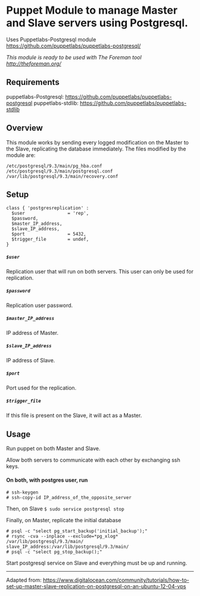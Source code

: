 # Puppet Module to manage Master and Slave servers using Postgresql.

Uses Puppetlabs-Postgresql module https://github.com/puppetlabs/puppetlabs-postgresql/

*This module is ready to be used with The Foreman tool http://theforeman.org/*

## Requirements

puppetlabs-Postgresql: https://github.com/puppetlabs/puppetlabs-postgresql
puppetlabs-stdlib:     https://github.com/puppetlabs/puppetlabs-stdlib

## Overview

This module works by sending every logged modification on the Master to the Slave, replicating the database immediately. The files modified by the module are:

```
/etc/postgresql/9.3/main/pg_hba.conf
/etc/postgresql/9.3/main/postgresql.conf
/var/lib/postgresql/9.3/main/recovery.conf
```

## Setup

```
class { 'postgresreplication' :
  $user                = 'rep',
  $password,
  $master_IP_address,
  $slave_IP_address,
  $port                = 5432,
  $trigger_file        = undef,
}
```
##### `$user`
Replication user that will run on both servers. This user can only be used for replication.
##### `$password`
Replication user password.
##### `$master_IP_address`
IP address of Master.
##### `$slave_IP_address`
IP address of Slave. 
##### `$port`
Port used for the replication.
##### `$trigger_file`
If this file is present on the Slave, it will act as a Master.



## Usage

Run puppet on both Master and Slave.

Allow both servers to communicate with each other by exchanging ssh keys. 

#### On both, with postgres user, run

```
# ssh-keygen
# ssh-copy-id IP_address_of_the_opposite_server
```

Then, on Slave
```$ sudo service postgresql stop```

Finally, on Master, replicate the initial database
```
# psql -c "select pg_start_backup('initial_backup');"
# rsync -cva --inplace --exclude=*pg_xlog* /var/lib/postgresql/9.3/main/ slave_IP_address:/var/lib/postgresql/9.3/main/
# psql -c "select pg_stop_backup();"
```

Start postgresql service on Slave and everything must be up and running. 

------
Adapted from: https://www.digitalocean.com/community/tutorials/how-to-set-up-master-slave-replication-on-postgresql-on-an-ubuntu-12-04-vps
